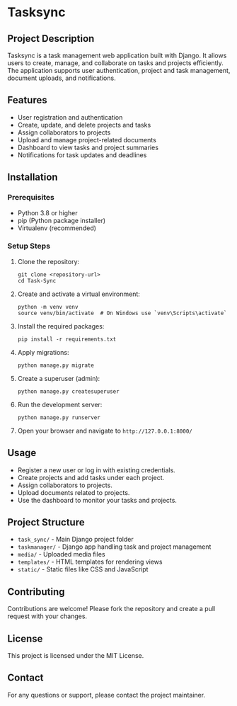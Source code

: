 # Tasksync

## Project Description
Tasksync is a task management web application built with Django. It allows users to create, manage, and collaborate on tasks and projects efficiently. The application supports user authentication, project and task management, document uploads, and notifications.

## Features
- User registration and authentication
- Create, update, and delete projects and tasks
- Assign collaborators to projects
- Upload and manage project-related documents
- Dashboard to view tasks and project summaries
- Notifications for task updates and deadlines

## Installation

### Prerequisites
- Python 3.8 or higher
- pip (Python package installer)
- Virtualenv (recommended)

### Setup Steps
1. Clone the repository:
   ```
   git clone <repository-url>
   cd Task-Sync
   ```

2. Create and activate a virtual environment:
   ```
   python -m venv venv
   source venv/bin/activate  # On Windows use `venv\Scripts\activate`
   ```

3. Install the required packages:
   ```
   pip install -r requirements.txt
   ```

4. Apply migrations:
   ```
   python manage.py migrate
   ```

5. Create a superuser (admin):
   ```
   python manage.py createsuperuser
   ```

6. Run the development server:
   ```
   python manage.py runserver
   ```

7. Open your browser and navigate to `http://127.0.0.1:8000/`

## Usage
- Register a new user or log in with existing credentials.
- Create projects and add tasks under each project.
- Assign collaborators to projects.
- Upload documents related to projects.
- Use the dashboard to monitor your tasks and projects.

## Project Structure
- `task_sync/` - Main Django project folder
- `taskmanager/` - Django app handling task and project management
- `media/` - Uploaded media files
- `templates/` - HTML templates for rendering views
- `static/` - Static files like CSS and JavaScript

## Contributing
Contributions are welcome! Please fork the repository and create a pull request with your changes.

## License
This project is licensed under the MIT License.

## Contact
For any questions or support, please contact the project maintainer.
